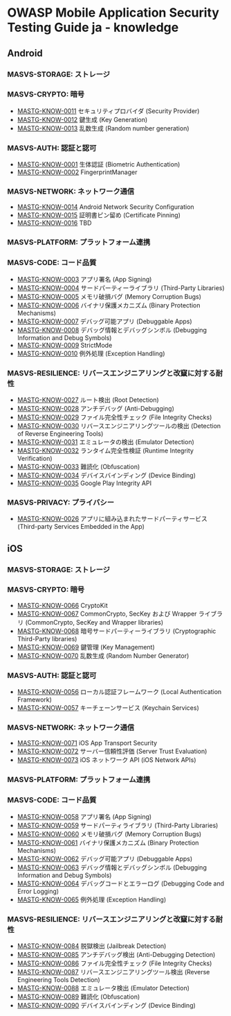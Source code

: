 # OWASP Mobile Application Security Testing Guide ja - knowledge

## Android

### MASVS-STORAGE: ストレージ

<!--
- [MASTG-KNOW-0036](knowledge/android/MASVS-STORAGE/MASTG-KNOW-0036.md) 共有プリファレンス (Shared Preferences)
- [MASTG-KNOW-0037](knowledge/android/MASVS-STORAGE/MASTG-KNOW-0037.md) SQLite データベース (SQLite Database)
- [MASTG-KNOW-0038](knowledge/android/MASVS-STORAGE/MASTG-KNOW-0038.md) SQLCipher データベース (SQLCipher Database)
- [MASTG-KNOW-0039](knowledge/android/MASVS-STORAGE/MASTG-KNOW-0039.md) Firebase リアルタイムデータベース (Firebase Real-time Databases)
- [MASTG-KNOW-0040](knowledge/android/MASVS-STORAGE/MASTG-KNOW-0040.md) Realm データベース (Realm Databases)
- [MASTG-KNOW-0041](knowledge/android/MASVS-STORAGE/MASTG-KNOW-0041.md) 内部ストレージ (Internal Storage)
- [MASTG-KNOW-0042](knowledge/android/MASVS-STORAGE/MASTG-KNOW-0042.md) 外部ストレージ (External Storage)
- [MASTG-KNOW-0043](knowledge/android/MASVS-STORAGE/MASTG-KNOW-0043.md) Android キーストア (Android KeyStore)
- [MASTG-KNOW-0044](knowledge/android/MASVS-STORAGE/MASTG-KNOW-0044.md) 鍵構成証明 (Key Attestation)
- [MASTG-KNOW-0045](knowledge/android/MASVS-STORAGE/MASTG-KNOW-0045.md) キーストアへの安全な鍵のインポート (Secure Key Import into Keystore)
- [MASTG-KNOW-0046](knowledge/android/MASVS-STORAGE/MASTG-KNOW-0046.md) BouncyCastle キーストア (BouncyCastle KeyStore)
- [MASTG-KNOW-0047](knowledge/android/MASVS-STORAGE/MASTG-KNOW-0047.md) 暗号鍵の保管 (Cryptographic Key Storage)
- [MASTG-KNOW-0048](knowledge/android/MASVS-STORAGE/MASTG-KNOW-0048.md) キーチェーン (KeyChain)
- [MASTG-KNOW-0049](knowledge/android/MASVS-STORAGE/MASTG-KNOW-0049.md) ログ (Logs)
- [MASTG-KNOW-0050](knowledge/android/MASVS-STORAGE/MASTG-KNOW-0050.md) バックアップ (Backups)
- [MASTG-KNOW-0051](knowledge/android/MASVS-STORAGE/MASTG-KNOW-0051.md) プロセスメモリ (Process Memory)
- [MASTG-KNOW-0052](knowledge/android/MASVS-STORAGE/MASTG-KNOW-0052.md) ユーザーインタフェースコンポーネント (User Interface Components)
- [MASTG-KNOW-0053](knowledge/android/MASVS-STORAGE/MASTG-KNOW-0053.md) スクリーンショット (Screenshots)
- [MASTG-KNOW-0054](knowledge/android/MASVS-STORAGE/MASTG-KNOW-0054.md) アプリ通知 (App Notifications)
- [MASTG-KNOW-0055](knowledge/android/MASVS-STORAGE/MASTG-KNOW-0055.md) キーボードキャッシュ (Keyboard Cache)
-->

### MASVS-CRYPTO: 暗号

- [MASTG-KNOW-0011](knowledge/android/MASVS-CRYPTO/MASTG-KNOW-0011.md) セキュリティプロバイダ (Security Provider)
- [MASTG-KNOW-0012](knowledge/android/MASVS-CRYPTO/MASTG-KNOW-0012.md) 鍵生成 (Key Generation)
- [MASTG-KNOW-0013](knowledge/android/MASVS-CRYPTO/MASTG-KNOW-0013.md) 乱数生成 (Random number generation)

### MASVS-AUTH: 認証と認可

- [MASTG-KNOW-0001](knowledge/android/MASVS-AUTH/MASTG-KNOW-0001.md) 生体認証 (Biometric Authentication)
- [MASTG-KNOW-0002](knowledge/android/MASVS-AUTH/MASTG-KNOW-0002.md) FingerprintManager

### MASVS-NETWORK: ネットワーク通信

- [MASTG-KNOW-0014](knowledge/android/MASVS-NETWORK/MASTG-KNOW-0014.md) Android Network Security Configuration
- [MASTG-KNOW-0015](knowledge/android/MASVS-NETWORK/MASTG-KNOW-0015.md) 証明書ピン留め (Certificate Pinning)
- [MASTG-KNOW-0016](knowledge/android/MASVS-NETWORK/MASTG-KNOW-0016.md) TBD

### MASVS-PLATFORM: プラットフォーム連携

<!--
- [MASTG-KNOW-0017](knowledge/android/MASVS-PLATFORM/MASTG-KNOW-0017.md) アプリパーミッション (App Permissions)
- [MASTG-KNOW-0018](knowledge/android/MASVS-PLATFORM/MASTG-KNOW-0018.md) WebView (WebViews)
- [MASTG-KNOW-0019](knowledge/android/MASVS-PLATFORM/MASTG-KNOW-0019.md) ディープリンク (Deep Links)
- [MASTG-KNOW-0020](knowledge/android/MASVS-PLATFORM/MASTG-KNOW-0020.md) プロセス間通信 (IPC) メカニズム (Inter-Process Communication (IPC) Mechanisms)
- [MASTG-KNOW-0021](knowledge/android/MASVS-PLATFORM/MASTG-KNOW-0021.md) オブジェクトシリアライゼーション (Object Serialization)
- [MASTG-KNOW-0022](knowledge/android/MASVS-PLATFORM/MASTG-KNOW-0022.md) オーバーレイ攻撃 (Overlay Attacks)
- [MASTG-KNOW-0023](knowledge/android/MASVS-PLATFORM/MASTG-KNOW-0023.md) 強制アップデート (Enforced Updating)
- [MASTG-KNOW-0024](knowledge/android/MASVS-PLATFORM/MASTG-KNOW-0024.md) ペンディングインテント (Pending Intents)
- [MASTG-KNOW-0025](knowledge/android/MASVS-PLATFORM/MASTG-KNOW-0025.md) 暗黙的インテント (Implicit Intents)
- [MASTG-KNOW-0105](knowledge/android/MASVS-PLATFORM/MASTG-KNOW-0105.md) ユーザーによるスクリーンショットとスクリーン録画 (User-Initiated Screenshots and Screen Recording)
- [MASTG-KNOW-0106](knowledge/android/MASVS-PLATFORM/MASTG-KNOW-0106.md) アプリによるスクリーンショットとスクリーン録画 (App-Initiated Screenshots and Screen Recording)
- [MASTG-KNOW-0107](knowledge/android/MASVS-PLATFORM/MASTG-KNOW-0107.md) スクリーンショットとスクリーン録画の検出 (Screenshots and Screen Recording Detection)
-->

### MASVS-CODE: コード品質

- [MASTG-KNOW-0003](knowledge/android/MASVS-CODE/MASTG-KNOW-0003.md) アプリ署名 (App Signing)
- [MASTG-KNOW-0004](knowledge/android/MASVS-CODE/MASTG-KNOW-0004.md) サードパーティーライブラリ (Third-Party Libraries)
- [MASTG-KNOW-0005](knowledge/android/MASVS-CODE/MASTG-KNOW-0005.md) メモリ破損バグ (Memory Corruption Bugs)
- [MASTG-KNOW-0006](knowledge/android/MASVS-CODE/MASTG-KNOW-0006.md) バイナリ保護メカニズム (Binary Protection Mechanisms)
- [MASTG-KNOW-0007](knowledge/android/MASVS-CODE/MASTG-KNOW-0007.md) デバッグ可能アプリ (Debuggable Apps)
- [MASTG-KNOW-0008](knowledge/android/MASVS-CODE/MASTG-KNOW-0008.md) デバッグ情報とデバッグシンボル (Debugging Information and Debug Symbols)
- [MASTG-KNOW-0009](knowledge/android/MASVS-CODE/MASTG-KNOW-0009.md) StrictMode
- [MASTG-KNOW-0010](knowledge/android/MASVS-CODE/MASTG-KNOW-0010.md) 例外処理 (Exception Handling)

### MASVS-RESILIENCE: リバースエンジニアリングと改竄に対する耐性

- [MASTG-KNOW-0027](knowledge/android/MASVS-RESILIENCE/MASTG-KNOW-0027.md) ルート検出 (Root Detection)
- [MASTG-KNOW-0028](knowledge/android/MASVS-RESILIENCE/MASTG-KNOW-0028.md) アンチデバッグ (Anti-Debugging)
- [MASTG-KNOW-0029](knowledge/android/MASVS-RESILIENCE/MASTG-KNOW-0029.md) ファイル完全性チェック (File Integrity Checks)
- [MASTG-KNOW-0030](knowledge/android/MASVS-RESILIENCE/MASTG-KNOW-0030.md) リバースエンジニアリングツールの検出 (Detection of Reverse Engineering Tools)
- [MASTG-KNOW-0031](knowledge/android/MASVS-RESILIENCE/MASTG-KNOW-0031.md) エミュレータの検出 (Emulator Detection)
- [MASTG-KNOW-0032](knowledge/android/MASVS-RESILIENCE/MASTG-KNOW-0032.md) ランタイム完全性検証 (Runtime Integrity Verification)
- [MASTG-KNOW-0033](knowledge/android/MASVS-RESILIENCE/MASTG-KNOW-0033.md) 難読化 (Obfuscation)
- [MASTG-KNOW-0034](knowledge/android/MASVS-RESILIENCE/MASTG-KNOW-0034.md) デバイスバインディング (Device Binding)
- [MASTG-KNOW-0035](knowledge/android/MASVS-RESILIENCE/MASTG-KNOW-0035.md) Google Play Integrity API

### MASVS-PRIVACY: プライバシー

- [MASTG-KNOW-0026](knowledge/android/MASVS-PRIVACY/MASTG-KNOW-0026.md) アプリに組み込まれたサードパーティサービス (Third-party Services Embedded in the App)

## iOS

### MASVS-STORAGE: ストレージ

<!--
- [MASTG-KNOW-0091](knowledge/ios/MASVS-STORAGE/MASTG-KNOW-0091.md) ファイルシステム API (File System APIs)
- [MASTG-KNOW-0092](knowledge/ios/MASVS-STORAGE/MASTG-KNOW-0092.md) バイナリデータストレージ (Binary Data Storage)
- [MASTG-KNOW-0093](knowledge/ios/MASVS-STORAGE/MASTG-KNOW-0093.md) UserDefaults
- [MASTG-KNOW-0094](knowledge/ios/MASVS-STORAGE/MASTG-KNOW-0094.md) CoreData
- [MASTG-KNOW-0095](knowledge/ios/MASVS-STORAGE/MASTG-KNOW-0095.md) Firebase リアルタイムデータベース (Firebase Real-time Databases)
- [MASTG-KNOW-0096](knowledge/ios/MASVS-STORAGE/MASTG-KNOW-0096.md) Realm データベース (Realm Databases)
- [MASTG-KNOW-0097](knowledge/ios/MASVS-STORAGE/MASTG-KNOW-0097.md) その他のサードパーティデータベース (Other Third-Party Databases)
- [MASTG-KNOW-0098](knowledge/ios/MASVS-STORAGE/MASTG-KNOW-0098.md) ユーザーインタフェースコンポーネント (User Interface Components)
- [MASTG-KNOW-0099](knowledge/ios/MASVS-STORAGE/MASTG-KNOW-0099.md) スクリーンショット (Screenshots)
- [MASTG-KNOW-0100](knowledge/ios/MASVS-STORAGE/MASTG-KNOW-0100.md) キーボードキャッシュ (Keyboard Cache)
- [MASTG-KNOW-0101](knowledge/ios/MASVS-STORAGE/MASTG-KNOW-0101.md) ログ (Logs)
- [MASTG-KNOW-0102](knowledge/ios/MASVS-STORAGE/MASTG-KNOW-0102.md) バックアップ (Backups)
- [MASTG-KNOW-0103](knowledge/ios/MASVS-STORAGE/MASTG-KNOW-0103.md) プロセスメモリ (Process Memory)
- [MASTG-KNOW-0104](knowledge/ios/MASVS-STORAGE/MASTG-KNOW-0104.md) プロセス間通信 (IPC) メカニズム (Inter-Process Communication (IPC) Mechanisms)
-->

### MASVS-CRYPTO: 暗号

- [MASTG-KNOW-0066](knowledge/ios/MASVS-CRYPTO/MASTG-KNOW-0066.md) CryptoKit
- [MASTG-KNOW-0067](knowledge/ios/MASVS-CRYPTO/MASTG-KNOW-0067.md) CommonCrypto, SecKey および Wrapper ライブラリ (CommonCrypto, SecKey and Wrapper libraries)
- [MASTG-KNOW-0068](knowledge/ios/MASVS-CRYPTO/MASTG-KNOW-0068.md) 暗号サードパーティーライブラリ (Cryptographic Third-Party libraries)
- [MASTG-KNOW-0069](knowledge/ios/MASVS-CRYPTO/MASTG-KNOW-0069.md) 鍵管理 (Key Management)
- [MASTG-KNOW-0070](knowledge/ios/MASVS-CRYPTO/MASTG-KNOW-0070.md) 乱数生成 (Random Number Generator)

### MASVS-AUTH: 認証と認可

- [MASTG-KNOW-0056](knowledge/ios/MASVS-AUTH/MASTG-KNOW-0056.md) ローカル認証フレームワーク (Local Authentication Framework)
- [MASTG-KNOW-0057](knowledge/ios/MASVS-AUTH/MASTG-KNOW-0057.md) キーチェーンサービス (Keychain Services)

### MASVS-NETWORK: ネットワーク通信

- [MASTG-KNOW-0071](knowledge/ios/MASVS-NETWORK/MASTG-KNOW-0071.md) iOS App Transport Security
- [MASTG-KNOW-0072](knowledge/ios/MASVS-NETWORK/MASTG-KNOW-0072.md) サーバー信頼性評価 (Server Trust Evaluation)
- [MASTG-KNOW-0073](knowledge/ios/MASVS-NETWORK/MASTG-KNOW-0073.md) iOS ネットワーク API (iOS Network APIs)

### MASVS-PLATFORM: プラットフォーム連携

<!--
- [MASTG-KNOW-0074](knowledge/ios/MASVS-PLATFORM/MASTG-KNOW-0074.md) 強制アップデート (Enforced Updating)
- [MASTG-KNOW-0075](knowledge/ios/MASVS-PLATFORM/MASTG-KNOW-0075.md) オブジェクトシリアライゼーション (Object Serialization)
- [MASTG-KNOW-0076](knowledge/ios/MASVS-PLATFORM/MASTG-KNOW-0076.md) WebView (WebViews)
- [MASTG-KNOW-0077](knowledge/ios/MASVS-PLATFORM/MASTG-KNOW-0077.md) アプリパーミッション (App Permissions)
- [MASTG-KNOW-0078](knowledge/ios/MASVS-PLATFORM/MASTG-KNOW-0078.md) プロセス間通信 (IPC) (Inter-Process Communication (IPC))
- [MASTG-KNOW-0079](knowledge/ios/MASVS-PLATFORM/MASTG-KNOW-0079.md) カスタム URL スキーム (Custom URL Schemes)
- [MASTG-KNOW-0080](knowledge/ios/MASVS-PLATFORM/MASTG-KNOW-0080.md) ユニバーサルリンク (Universal Links)
- [MASTG-KNOW-0081](knowledge/ios/MASVS-PLATFORM/MASTG-KNOW-0081.md) UIActivity 共有 (UIActivity Sharing)
- [MASTG-KNOW-0082](knowledge/ios/MASVS-PLATFORM/MASTG-KNOW-0082.md) App Extension (App extensions)
- [MASTG-KNOW-0083](knowledge/ios/MASVS-PLATFORM/MASTG-KNOW-0083.md) ペーストボード (Pasteboard)
-->

### MASVS-CODE: コード品質

- [MASTG-KNOW-0058](knowledge/ios/MASVS-CODE/MASTG-KNOW-0058.md) アプリ署名 (App Signing)
- [MASTG-KNOW-0059](knowledge/ios/MASVS-CODE/MASTG-KNOW-0059.md) サードパーティライブラリ (Third-Party Libraries)
- [MASTG-KNOW-0060](knowledge/ios/MASVS-CODE/MASTG-KNOW-0060.md) メモリ破損バグ (Memory Corruption Bugs)
- [MASTG-KNOW-0061](knowledge/ios/MASVS-CODE/MASTG-KNOW-0061.md) バイナリ保護メカニズム (Binary Protection Mechanisms)
- [MASTG-KNOW-0062](knowledge/ios/MASVS-CODE/MASTG-KNOW-0062.md) デバッグ可能アプリ (Debuggable Apps)
- [MASTG-KNOW-0063](knowledge/ios/MASVS-CODE/MASTG-KNOW-0063.md) デバッグ情報とデバッグシンボル (Debugging Information and Debug Symbols)
- [MASTG-KNOW-0064](knowledge/ios/MASVS-CODE/MASTG-KNOW-0064.md) デバッグコードとエラーログ (Debugging Code and Error Logging)
- [MASTG-KNOW-0065](knowledge/ios/MASVS-CODE/MASTG-KNOW-0065.md) 例外処理 (Exception Handling)

### MASVS-RESILIENCE: リバースエンジニアリングと改竄に対する耐性

- [MASTG-KNOW-0084](knowledge/ios/MASVS-RESILIENCE/MASTG-KNOW-0084.md) 脱獄検出 (Jailbreak Detection)
- [MASTG-KNOW-0085](knowledge/ios/MASVS-RESILIENCE/MASTG-KNOW-0085.md) アンチデバッグ検出 (Anti-Debugging Detection)
- [MASTG-KNOW-0086](knowledge/ios/MASVS-RESILIENCE/MASTG-KNOW-0086.md) ファイル完全性チェック (File Integrity Checks)
- [MASTG-KNOW-0087](knowledge/ios/MASVS-RESILIENCE/MASTG-KNOW-0087.md) リバースエンジニアリングツール検出 (Reverse Engineering Tools Detection)
- [MASTG-KNOW-0088](knowledge/ios/MASVS-RESILIENCE/MASTG-KNOW-0088.md) エミュレータ検出 (Emulator Detection)
- [MASTG-KNOW-0089](knowledge/ios/MASVS-RESILIENCE/MASTG-KNOW-0089.md) 難読化 (Obfuscation)
- [MASTG-KNOW-0090](knowledge/ios/MASVS-RESILIENCE/MASTG-KNOW-0090.md) デバイスバインディング (Device Binding)
